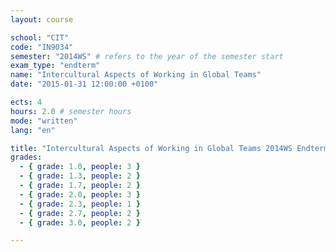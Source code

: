 ```yaml
---
layout: course

school: "CIT"
code: "IN9034"
semester: "2014WS" # refers to the year of the semester start
exam_type: "endterm"
name: "Intercultural Aspects of Working in Global Teams"
date: "2015-01-31 12:00:00 +0100"

ects: 4
hours: 2.0 # semester hours
mode: "written"
lang: "en"

title: "Intercultural Aspects of Working in Global Teams 2014WS Endterm"
grades:
  - { grade: 1.0, people: 3 }
  - { grade: 1.3, people: 2 }
  - { grade: 1.7, people: 2 }
  - { grade: 2.0, people: 3 }
  - { grade: 2.3, people: 1 }
  - { grade: 2.7, people: 2 }
  - { grade: 3.0, people: 2 }

---
```



